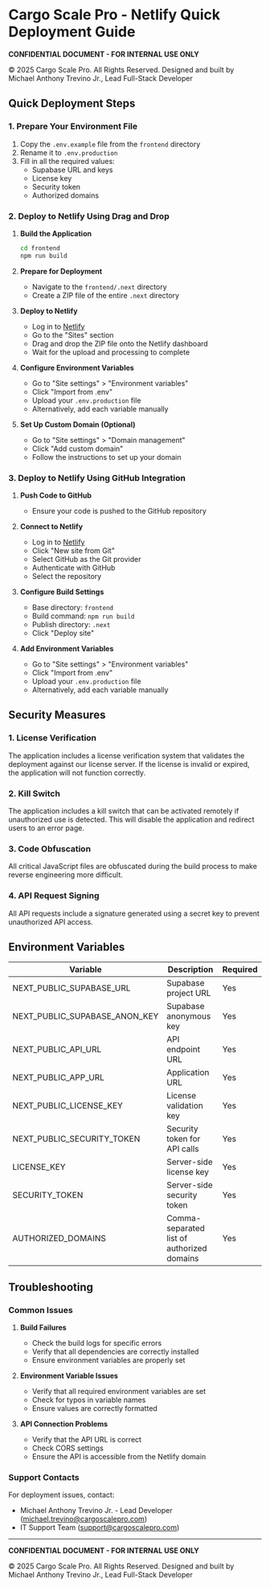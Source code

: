 # Cargo Scale Pro - Netlify Quick Deployment Guide

**CONFIDENTIAL DOCUMENT - FOR INTERNAL USE ONLY**

© 2025 Cargo Scale Pro. All Rights Reserved.
Designed and built by Michael Anthony Trevino Jr., Lead Full-Stack Developer

## Quick Deployment Steps

### 1. Prepare Your Environment File

1. Copy the `.env.example` file from the `frontend` directory
2. Rename it to `.env.production`
3. Fill in all the required values:
   - Supabase URL and keys
   - License key
   - Security token
   - Authorized domains

### 2. Deploy to Netlify Using Drag and Drop

1. **Build the Application**

   ```bash
   cd frontend
   npm run build
   ```

2. **Prepare for Deployment**

   - Navigate to the `frontend/.next` directory
   - Create a ZIP file of the entire `.next` directory

3. **Deploy to Netlify**

   - Log in to [Netlify](https://app.netlify.com/)
   - Go to the "Sites" section
   - Drag and drop the ZIP file onto the Netlify dashboard
   - Wait for the upload and processing to complete

4. **Configure Environment Variables**

   - Go to "Site settings" > "Environment variables"
   - Click "Import from .env"
   - Upload your `.env.production` file
   - Alternatively, add each variable manually

5. **Set Up Custom Domain (Optional)**
   - Go to "Site settings" > "Domain management"
   - Click "Add custom domain"
   - Follow the instructions to set up your domain

### 3. Deploy to Netlify Using GitHub Integration

1. **Push Code to GitHub**

   - Ensure your code is pushed to the GitHub repository

2. **Connect to Netlify**

   - Log in to [Netlify](https://app.netlify.com/)
   - Click "New site from Git"
   - Select GitHub as the Git provider
   - Authenticate with GitHub
   - Select the repository

3. **Configure Build Settings**

   - Base directory: `frontend`
   - Build command: `npm run build`
   - Publish directory: `.next`
   - Click "Deploy site"

4. **Add Environment Variables**
   - Go to "Site settings" > "Environment variables"
   - Click "Import from .env"
   - Upload your `.env.production` file
   - Alternatively, add each variable manually

## Security Measures

### 1. License Verification

The application includes a license verification system that validates the deployment against our license server. If the license is invalid or expired, the application will not function correctly.

### 2. Kill Switch

The application includes a kill switch that can be activated remotely if unauthorized use is detected. This will disable the application and redirect users to an error page.

### 3. Code Obfuscation

All critical JavaScript files are obfuscated during the build process to make reverse engineering more difficult.

### 4. API Request Signing

All API requests include a signature generated using a secret key to prevent unauthorized API access.

## Environment Variables

| Variable                      | Description                                | Required |
| ----------------------------- | ------------------------------------------ | -------- |
| NEXT_PUBLIC_SUPABASE_URL      | Supabase project URL                       | Yes      |
| NEXT_PUBLIC_SUPABASE_ANON_KEY | Supabase anonymous key                     | Yes      |
| NEXT_PUBLIC_API_URL           | API endpoint URL                           | Yes      |
| NEXT_PUBLIC_APP_URL           | Application URL                            | Yes      |
| NEXT_PUBLIC_LICENSE_KEY       | License validation key                     | Yes      |
| NEXT_PUBLIC_SECURITY_TOKEN    | Security token for API calls               | Yes      |
| LICENSE_KEY                   | Server-side license key                    | Yes      |
| SECURITY_TOKEN                | Server-side security token                 | Yes      |
| AUTHORIZED_DOMAINS            | Comma-separated list of authorized domains | Yes      |

## Troubleshooting

### Common Issues

1. **Build Failures**

   - Check the build logs for specific errors
   - Verify that all dependencies are correctly installed
   - Ensure environment variables are properly set

2. **Environment Variable Issues**

   - Verify that all required environment variables are set
   - Check for typos in variable names
   - Ensure values are correctly formatted

3. **API Connection Problems**
   - Verify that the API URL is correct
   - Check CORS settings
   - Ensure the API is accessible from the Netlify domain

### Support Contacts

For deployment issues, contact:

- Michael Anthony Trevino Jr. - Lead Developer (michael.trevino@cargoscalepro.com)
- IT Support Team (support@cargoscalepro.com)

---

**CONFIDENTIAL DOCUMENT - FOR INTERNAL USE ONLY**

© 2025 Cargo Scale Pro. All Rights Reserved.
Designed and built by Michael Anthony Trevino Jr., Lead Full-Stack Developer
